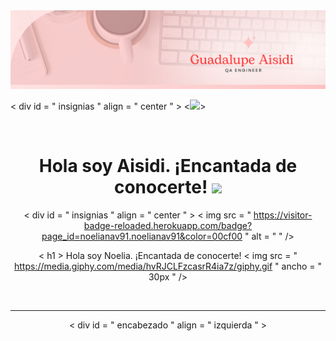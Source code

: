 <div id="header" align="center">
  <img decoding="async" src="https://github.com/Guadalupe198934/Guadalupe198934/blob/main/1.png" width="800"/>
</div>

< div  id = " insignias "  align = " center " >
  <[![](https://img.shields.io/badge/LinkedIn-0077B5?style=for-the-badge&logo=linkedin&logoColor=white)](https://www.linkedin.com/in/guadalupe-aisidi-cotero-g/)>

<div id="badges" align="center">
<img decoding="async" src="https://visitor-badge-reloaded.herokuapp.com/badge?page_id=noelianav91.noelianav91&color=00cf00" alt=""/>

<h1>
  Hola soy Aisidi. ¡Encantada de conocerte! 
  <img decoding="async" src="https://media.giphy.com/media/hvRJCLFzcasrR4ia7z/giphy.gif" width="30px"/>
</h1>

< div  id = " insignias "  align = " center " >
  < img  src = " https://visitor-badge-reloaded.herokuapp.com/badge?page_id=noelianav91.noelianav91&color=00cf00 "  alt = " " />
   
   < h1 >
  Hola soy Noelia. ¡Encantada de conocerte!
  < img  src = " https://media.giphy.com/media/hvRJCLFzcasrR4ia7z/giphy.gif "  ancho = " 30px " />
</h1>​​

---
< div  id = " encabezado "  align = " izquierda " >
